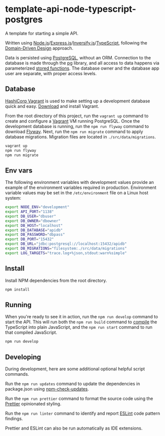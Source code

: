 # template-api-node-typescript-postgres

A template for starting a simple API.  

Written using [Node.js](https://nodejs.org/)/[Express.js](https://expressjs.com/)/[Inversify.js](https://inversify.io/)/[TypeScript](https://www.typescriptlang.org/), following the [Domain-Driven Design](https://khalilstemmler.com/articles/domain-driven-design-intro/) approach.  

Data is persisted using [PostgreSQL](https://www.postgresql.org/), without an ORM. Connection to the database is made through the [pg](https://github.com/brianc/node-postgres) library, and all access to data happens via parameterized [stored functions](https://www.postgresql.org/docs/current/xfunc.html). The database owner and the database app user are separate, with proper access levels.  

## Database  

[HashiCorp Vagrant](https://www.vagrantup.com/) is used to make setting up a development database quick and easy. [Download](https://www.vagrantup.com/downloads) and install Vagrant.  

From the root directory of this project, run the `vagrant up` command to create and configure a [Vagrant](https://www.vagrantup.com/intro) VM running PostgreSQL. Once the development database is running, run the `npm run flyway` command to download [Flyway](https://flywaydb.org/documentation/). Next, run the `npm run migrate` command to apply database migrations. Migration files are located in `./src/data/migrations`.  

```bash
vagrant up
npm run flyway
npm run migrate
```

## Env vars  

The following environment variables with development values provide an example of the environment variables required in production. Environment variable values may be set in the `/etc/environment` file on a Linux host system:  

```bash
export NODE_ENV="development"
export API_PORT="1138"
export DB_USER="dbuser"
export DB_OWNER="dbowner"
export DB_HOST="localhost"
export DB_DATABASE="apidb"
export DB_PASSWORD="dbpass"
export DB_PORT="15432"
export DB_URL="jdbc:postgresql://localhost:15432/apidb"
export DB_MIGRATIONS="filesystem:./src/data/migrations"
export LOG_TARGETS="trace.log+%json,stdout:warn%simple"

```

## Install  

Install NPM dependencies from the root directory.  

```bash
npm install
```

## Running  

When you're ready to see it in action, run the `npm run develop` command to start the API. This will run both the `npm run build` command to [compile](https://www.typescriptlang.org/docs/handbook/2/basic-types.html#tsc-the-typescript-compiler) the TypeScript into plain JavaScript, and the `npm run start` command to run that compiled JavaScript.  

```bash
npm run develop
```

## Developing  

During development, here are some additional optional helpful script commands.  

Run the `npm run updates` command to update the dependencies in package.json using [npm-check-updates](https://www.npmjs.com/package/npm-check-updates).  

Run the `npm run prettier` command to format the source code using the [Prettier](https://prettier.io/docs/en/index.html) opinionated styling.  

Run the `npm run linter` command to identify and report [ESLint](https://eslint.org/docs/user-guide/getting-started) code pattern findings.  

Prettier and ESLint can also be run automatically as IDE extensions.  








